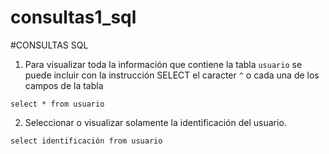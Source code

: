 # consultas1_sql

#CONSULTAS SQL

1. Para visualizar toda la información que contiene la tabla `usuario` se puede incluir con la instrucción SELECT el caracter `^` o cada una de los campos de la tabla 

`select * from usuario`

2. Seleccionar o visualizar solamente la identificación del usuario.

`select identificación from usuario`
